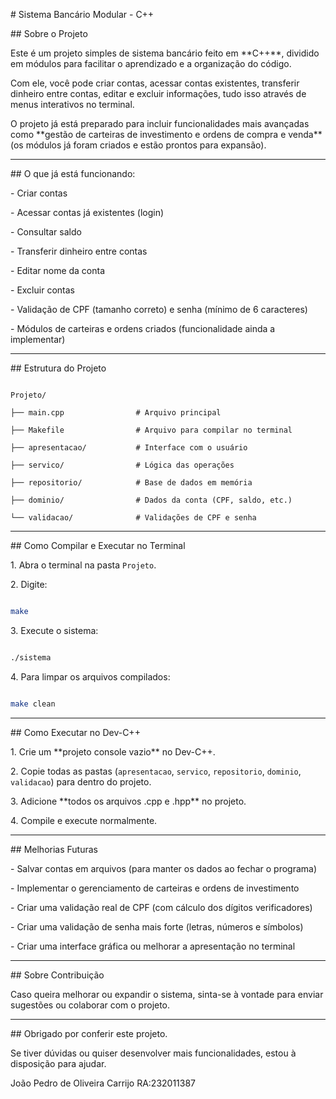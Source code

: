 \# Sistema Bancário Modular - C++



\## Sobre o Projeto

Este é um projeto simples de sistema bancário feito em \*\*C++\*\*, dividido em módulos para facilitar o aprendizado e a organização do código.  

Com ele, você pode criar contas, acessar contas existentes, transferir dinheiro entre contas, editar e excluir informações, tudo isso através de menus interativos no terminal.



O projeto já está preparado para incluir funcionalidades mais avançadas como \*\*gestão de carteiras de investimento e ordens de compra e venda\*\* (os módulos já foram criados e estão prontos para expansão).



---



\## O que já está funcionando:

\- Criar contas

\- Acessar contas já existentes (login)

\- Consultar saldo

\- Transferir dinheiro entre contas

\- Editar nome da conta

\- Excluir contas

\- Validação de CPF (tamanho correto) e senha (mínimo de 6 caracteres)

\- Módulos de carteiras e ordens criados (funcionalidade ainda a implementar)



---



\## Estrutura do Projeto

```text

Projeto/

├── main.cpp                # Arquivo principal

├── Makefile                # Arquivo para compilar no terminal

├── apresentacao/           # Interface com o usuário

├── servico/                # Lógica das operações

├── repositorio/            # Base de dados em memória

├── dominio/                # Dados da conta (CPF, saldo, etc.)

└── validacao/              # Validações de CPF e senha

```



---



\## Como Compilar e Executar no Terminal

1\. Abra o terminal na pasta `Projeto`.

2\. Digite:

```bash

make

```

3\. Execute o sistema:

```bash

./sistema

```

4\. Para limpar os arquivos compilados:

```bash

make clean

```



---



\## Como Executar no Dev-C++

1\. Crie um \*\*projeto console vazio\*\* no Dev-C++.

2\. Copie todas as pastas (`apresentacao`, `servico`, `repositorio`, `dominio`, `validacao`) para dentro do projeto.

3\. Adicione \*\*todos os arquivos .cpp e .hpp\*\* no projeto.

4\. Compile e execute normalmente.



---



\## Melhorias Futuras

\- Salvar contas em arquivos (para manter os dados ao fechar o programa)

\- Implementar o gerenciamento de carteiras e ordens de investimento

\- Criar uma validação real de CPF (com cálculo dos dígitos verificadores)

\- Criar uma validação de senha mais forte (letras, números e símbolos)

\- Criar uma interface gráfica ou melhorar a apresentação no terminal



---



\## Sobre Contribuição

Caso queira melhorar ou expandir o sistema, sinta-se à vontade para enviar sugestões ou colaborar com o projeto.



---



\## Obrigado por conferir este projeto.

Se tiver dúvidas ou quiser desenvolver mais funcionalidades, estou à disposição para ajudar.

João Pedro de Oliveira Carrijo
RA:232011387


